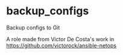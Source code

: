 # backup_configs
Backup configs to Git

A role made from Victor De Costa's work in https://github.com/victorock/ansible-netops
